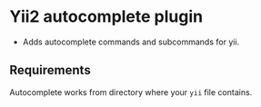 # Yii2 autocomplete plugin

-   Adds autocomplete commands and subcommands for yii.

## Requirements

Autocomplete works from directory where your `yii` file contains.
